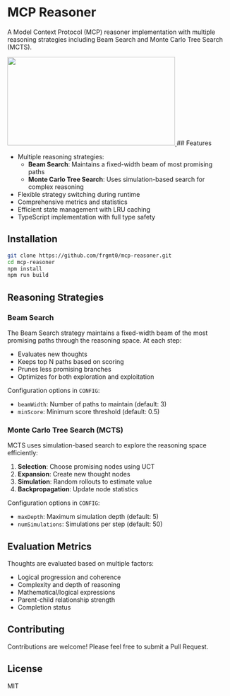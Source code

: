 # MCP Reasoner

A Model Context Protocol (MCP) reasoner implementation with multiple reasoning strategies including Beam Search and Monte Carlo Tree Search (MCTS).

<a href="https://glama.ai/mcp/servers/7o94y2zl9v">
  <img width="380" height="200" src="https://glama.ai/mcp/servers/7o94y2zl9v/badge" />
</a>
## Features

- Multiple reasoning strategies:
  - **Beam Search**: Maintains a fixed-width beam of most promising paths
  - **Monte Carlo Tree Search**: Uses simulation-based search for complex reasoning
- Flexible strategy switching during runtime
- Comprehensive metrics and statistics
- Efficient state management with LRU caching
- TypeScript implementation with full type safety

## Installation

```bash
git clone https://github.com/frgmt0/mcp-reasoner.git
cd mcp-reasoner
npm install
npm run build

```

## Reasoning Strategies

### Beam Search

The Beam Search strategy maintains a fixed-width beam of the most promising paths through the reasoning space. At each step:

- Evaluates new thoughts
- Keeps top N paths based on scoring
- Prunes less promising branches
- Optimizes for both exploration and exploitation

Configuration options in `CONFIG`:
- `beamWidth`: Number of paths to maintain (default: 3)
- `minScore`: Minimum score threshold (default: 0.5)

### Monte Carlo Tree Search (MCTS)

MCTS uses simulation-based search to explore the reasoning space efficiently:

1. **Selection**: Choose promising nodes using UCT
2. **Expansion**: Create new thought nodes
3. **Simulation**: Random rollouts to estimate value
4. **Backpropagation**: Update node statistics

Configuration options in `CONFIG`:
- `maxDepth`: Maximum simulation depth (default: 5)
- `numSimulations`: Simulations per step (default: 50)

## Evaluation Metrics

Thoughts are evaluated based on multiple factors:

- Logical progression and coherence
- Complexity and depth of reasoning
- Mathematical/logical expressions
- Parent-child relationship strength
- Completion status

## Contributing

Contributions are welcome! Please feel free to submit a Pull Request.

## License

MIT
